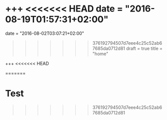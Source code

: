 +++
<<<<<<< HEAD
date = "2016-08-19T01:57:31+02:00"
=======
date = "2016-08-02T03:07:21+02:00"
>>>>>>> 376192794507d7eee4c25c52ab67685da0712d81
draft = true
title = "home"

+++
<<<<<<< HEAD

=======
# Test
>>>>>>> 376192794507d7eee4c25c52ab67685da0712d81

